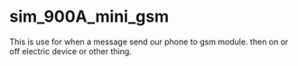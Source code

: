 # sim_900A_mini_gsm
This is use for when a message send our phone to gsm module. then on or off electric device or other thing.
